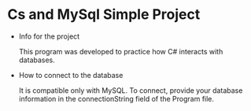 # Cs and MySql Simple Project

- Info for the project

    This program was developed to practice how C# interacts with databases.


- How to connect to the database

    It is compatible only with MySQL. To connect, provide your database information in the connectionString field of the Program file.